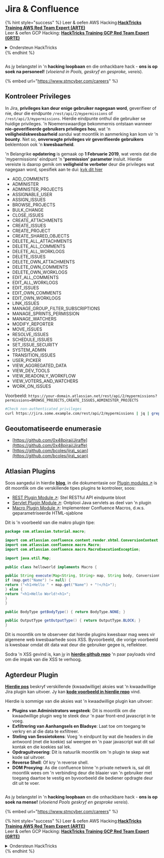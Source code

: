 # Jira & Confluence

{% hint style="success" %}
Leer & oefen AWS Hacking:<img src="../../.gitbook/assets/arte.png" alt="" data-size="line">[**HackTricks Training AWS Red Team Expert (ARTE)**](https://training.hacktricks.xyz/courses/arte)<img src="../../.gitbook/assets/arte.png" alt="" data-size="line">\
Leer & oefen GCP Hacking: <img src="../../.gitbook/assets/grte.png" alt="" data-size="line">[**HackTricks Training GCP Red Team Expert (GRTE)**<img src="../../.gitbook/assets/grte.png" alt="" data-size="line">](https://training.hacktricks.xyz/courses/grte)

<details>

<summary>Ondersteun HackTricks</summary>

* Kyk na die [**subskripsie planne**](https://github.com/sponsors/carlospolop)!
* **Sluit aan by die** 💬 [**Discord groep**](https://discord.gg/hRep4RUj7f) of die [**telegram groep**](https://t.me/peass) of **volg** ons op **Twitter** 🐦 [**@hacktricks\_live**](https://twitter.com/hacktricks\_live)**.**
* **Deel hacking truuks deur PR's in te dien na die** [**HackTricks**](https://github.com/carlospolop/hacktricks) en [**HackTricks Cloud**](https://github.com/carlospolop/hacktricks-cloud) github repos.

</details>
{% endhint %}

<figure><img src="../../.gitbook/assets/image (1) (1) (1) (1) (1) (1) (1) (1) (1) (1) (1) (1).png" alt=""><figcaption></figcaption></figure>

As jy belangstel in 'n **hacking loopbaan** en die onhackbare hack - **ons is op soek na personeel!** (_vloeiend in Pools, geskryf en gesproke, vereis_).

{% embed url="https://www.stmcyber.com/careers" %}

## Kontroleer Privileges

In Jira, **privileges kan deur enige gebruiker nagegaan word**, geverifieer of nie, deur die eindpunte `/rest/api/2/mypermissions` of `/rest/api/3/mypermissions`. Hierdie eindpunte onthul die gebruiker se huidige privileges. 'n Noemenswaardige bekommernis ontstaan wanneer **nie-geverifieerde gebruikers privileges hou**, wat 'n **veiligheidskwesbaarheid** aandui wat moontlik in aanmerking kan kom vir 'n **bounty**. Net so, **onverwagte privileges vir geverifieerde gebruikers** beklemtoon ook 'n **kwesbaarheid**.

'n Belangrike **opdatering** is gemaak op **1 Februarie 2019**, wat vereis dat die 'mypermissions' eindpunt 'n **'permission' parameter** insluit. Hierdie vereiste is daarop gemik om **veiligheid te verbeter** deur die privileges wat nagegaan word, spesifiek aan te dui: [kyk dit hier](https://developer.atlassian.com/cloud/jira/platform/change-notice-get-my-permissions-requires-permissions-query-parameter/#change-notice---get-my-permissions-resource-will-require-a-permissions-query-parameter)

* ADD\_COMMENTS
* ADMINISTER
* ADMINISTER\_PROJECTS
* ASSIGNABLE\_USER
* ASSIGN\_ISSUES
* BROWSE\_PROJECTS
* BULK\_CHANGE
* CLOSE\_ISSUES
* CREATE\_ATTACHMENTS
* CREATE\_ISSUES
* CREATE\_PROJECT
* CREATE\_SHARED\_OBJECTS
* DELETE\_ALL\_ATTACHMENTS
* DELETE\_ALL\_COMMENTS
* DELETE\_ALL\_WORKLOGS
* DELETE\_ISSUES
* DELETE\_OWN\_ATTACHMENTS
* DELETE\_OWN\_COMMENTS
* DELETE\_OWN\_WORKLOGS
* EDIT\_ALL\_COMMENTS
* EDIT\_ALL\_WORKLOGS
* EDIT\_ISSUES
* EDIT\_OWN\_COMMENTS
* EDIT\_OWN\_WORKLOGS
* LINK\_ISSUES
* MANAGE\_GROUP\_FILTER\_SUBSCRIPTIONS
* MANAGE\_SPRINTS\_PERMISSION
* MANAGE\_WATCHERS
* MODIFY\_REPORTER
* MOVE\_ISSUES
* RESOLVE\_ISSUES
* SCHEDULE\_ISSUES
* SET\_ISSUE\_SECURITY
* SYSTEM\_ADMIN
* TRANSITION\_ISSUES
* USER\_PICKER
* VIEW\_AGGREGATED\_DATA
* VIEW\_DEV\_TOOLS
* VIEW\_READONLY\_WORKFLOW
* VIEW\_VOTERS\_AND\_WATCHERS
* WORK\_ON\_ISSUES

Voorbeeld: `https://your-domain.atlassian.net/rest/api/2/mypermissions?permissions=BROWSE_PROJECTS,CREATE_ISSUES,ADMINISTER_PROJECTS`
```bash
#Check non-authenticated privileges
curl https://jira.some.example.com/rest/api/2/mypermissions | jq | grep -iB6 '"havePermission": true'
```
## Geoutomatiseerde enumerasie

* [https://github.com/0x48piraj/Jiraffe](https://github.com/0x48piraj/Jiraffe)
* [https://github.com/bcoles/jira\_scan](https://github.com/bcoles/jira\_scan)

## Atlasian Plugins

Soos aangedui in hierdie [**blog**](https://cyllective.com/blog/posts/atlassian-audit-plugins), in die dokumentasie oor [Plugin modules ↗](https://developer.atlassian.com/server/framework/atlassian-sdk/plugin-modules/) is dit moontlik om die verskillende tipes plugins te kontroleer, soos:

* [REST Plugin Module ↗](https://developer.atlassian.com/server/framework/atlassian-sdk/rest-plugin-module): Stel RESTful API eindpunte bloot
* [Servlet Plugin Module ↗](https://developer.atlassian.com/server/framework/atlassian-sdk/servlet-plugin-module/): Ontplooi Java servlets as deel van 'n plugin
* [Macro Plugin Module ↗](https://developer.atlassian.com/server/confluence/macro-module/): Implementeer Confluence Macros, d.w.s. geparametriseerde HTML-sjablone

Dit is 'n voorbeeld van die makro plugin tipe:
```java
package com.atlassian.tutorial.macro;

import com.atlassian.confluence.content.render.xhtml.ConversionContext;
import com.atlassian.confluence.macro.Macro;
import com.atlassian.confluence.macro.MacroExecutionException;

import java.util.Map;

public class helloworld implements Macro {

public String execute(Map<String, String> map, String body, ConversionContext conversionContext) throws MacroExecutionException {
if (map.get("Name") != null) {
return ("<h1>Hello " + map.get("Name") + "!</h1>");
} else {
return "<h1>Hello World!<h1>";
}
}

public BodyType getBodyType() { return BodyType.NONE; }

public OutputType getOutputType() { return OutputType.BLOCK; }
}
```
Dit is moontlik om te observeer dat hierdie plugins kwesbaar mag wees vir algemene web kwesbaarhede soos XSS. Byvoorbeeld, die vorige voorbeeld is kwesbaar omdat dit data wat deur die gebruiker gegee is, reflekteer.&#x20;

Sodra 'n XSS gevind is, kan jy in [**hierdie github repo**](https://github.com/cyllective/XSS-Payloads/tree/main/Confluence) 'n paar payloads vind om die impak van die XSS te verhoog.

## Agterdeur Plugin

[**Hierdie pos**](https://cyllective.com/blog/posts/atlassian-malicious-plugin) beskryf verskillende (kwaadwillige) aksies wat 'n kwaadwillige Jira plugin kan uitvoer. Jy kan [**kode voorbeeld in hierdie repo**](https://github.com/cyllective/malfluence) vind.

Hierdie is sommige van die aksies wat 'n kwaadwillige plugin kan uitvoer:

* **Plugins van Administrators wegsteek**: Dit is moontlik om die kwaadwillige plugin weg te steek deur 'n paar front-end javascript in te voeg.
* **Exfiltrering van Aanhangsels en Bladsye**: Laat toe om toegang te verkry en al die data te exfiltreer.
* **Steling van Sessietokens**: Voeg 'n eindpunt by wat die headers in die antwoord (met die koekie) sal weergee en 'n paar javascript wat dit sal kontak en die koekies sal lek.
* **Opdraguitvoering**: Dit is natuurlik moontlik om 'n plugin te skep wat kode sal uitvoer.
* **Reverse Shell**: Of kry 'n reverse shell.
* **DOM Proxying**: As die confluence binne 'n private netwerk is, sal dit moontlik wees om 'n verbinding deur die blaaier van 'n gebruiker met toegang daartoe te vestig en byvoorbeeld die bediener opdragte deur dit uit te voer.

<figure><img src="../../.gitbook/assets/image (1) (1) (1) (1) (1) (1) (1) (1) (1) (1) (1) (1).png" alt=""><figcaption></figcaption></figure>

As jy belangstel in 'n **hacking loopbaan** en die onhackbare hack - **ons is op soek na mense!** (_vloeiend Pools geskryf en gesproke vereis_).

{% embed url="https://www.stmcyber.com/careers" %}

{% hint style="success" %}
Leer & oefen AWS Hacking:<img src="../../.gitbook/assets/arte.png" alt="" data-size="line">[**HackTricks Training AWS Red Team Expert (ARTE)**](https://training.hacktricks.xyz/courses/arte)<img src="../../.gitbook/assets/arte.png" alt="" data-size="line">\
Leer & oefen GCP Hacking: <img src="../../.gitbook/assets/grte.png" alt="" data-size="line">[**HackTricks Training GCP Red Team Expert (GRTE)**<img src="../../.gitbook/assets/grte.png" alt="" data-size="line">](https://training.hacktricks.xyz/courses/grte)

<details>

<summary>Ondersteun HackTricks</summary>

* Kyk na die [**subskripsie planne**](https://github.com/sponsors/carlospolop)!
* **Sluit aan by die** 💬 [**Discord groep**](https://discord.gg/hRep4RUj7f) of die [**telegram groep**](https://t.me/peass) of **volg** ons op **Twitter** 🐦 [**@hacktricks\_live**](https://twitter.com/hacktricks\_live)**.**
* **Deel hacking truuks deur PRs in te dien na die** [**HackTricks**](https://github.com/carlospolop/hacktricks) en [**HackTricks Cloud**](https://github.com/carlospolop/hacktricks-cloud) github repos.

</details>
{% endhint %}
